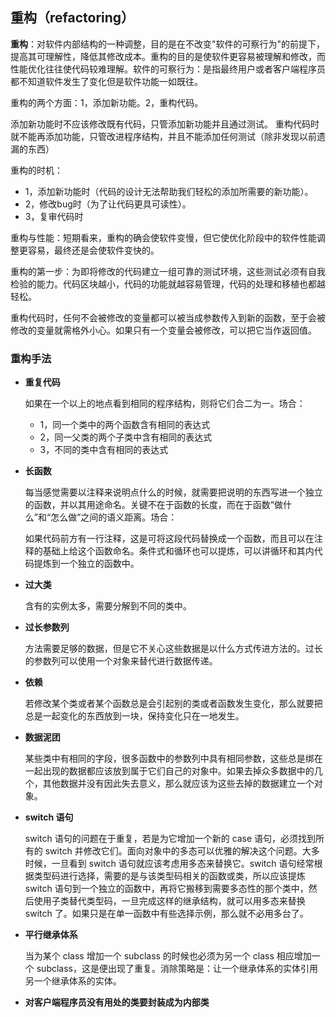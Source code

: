 ## 重构（refactoring） ##

**重构**：对软件内部结构的一种调整，目的是在不改变"软件的可察行为"的前提下，提高其可理解性，降低其修改成本。重构的目的是使软件更容易被理解和修改，而性能优化往往使代码较难理解。软件的可察行为：是指最终用户或者客户端程序员都不知道软件发生了变化但是软件功能一如既往。

重构的两个方面：1，添加新功能。2，重构代码。

添加新功能时不应该修改既有代码，只管添加新功能并且通过测试。
重构代码时就不能再添加功能，只管改进程序结构，并且不能添加任何测试（除非发现以前遗漏的东西）

重构的时机：

* 1，添加新功能时（代码的设计无法帮助我们轻松的添加所需要的新功能）。
* 2，修改bug时（为了让代码更具可读性）。
* 3，复审代码时

重构与性能：短期看来，重构的确会使软件变慢，但它使优化阶段中的软件性能调整更容易，最终还是会使软件变快的。

重构的第一步：为即将修改的代码建立一组可靠的测试环境，这些测试必须有自我检验的能力。代码区块越小，代码的功能就越容易管理，代码的处理和移植也都越轻松。

重构代码时，任何不会被修改的变量都可以被当成参数传入到新的函数，至于会被修改的变量就需格外小心。如果只有一个变量会被修改，可以把它当作返回值。
                                      
### 重构手法 ###

* **重复代码**
	
	如果在一个以上的地点看到相同的程序结构，则将它们合二为一。场合：
	* 1，同一个类中的两个函数含有相同的表达式
	* 2，同一父类的两个子类中含有相同的表达式
	* 3，不同的类中含有相同的表达式
 
* **长函数**

	每当感觉需要以注释来说明点什么的时候，就需要把说明的东西写进一个独立的函数，并以其用途命名。关键不在于函数的长度，而在于函数“做什么”和“怎么做”之间的语义距离。场合：

	如果代码前方有一行注释，这是可将这段代码替换成一个函数，而且可以在注释的基础上给这个函数命名。条件式和循环也可以提炼，可以讲循环和其内代码提炼到一个独立的函数中。

* **过大类**

	含有的实例太多，需要分解到不同的类中。

* **过长参数列**

	方法需要足够的数据，但是它不关心这些数据是以什么方式传进方法的。过长的参数列可以使用一个对象来替代进行数据传递。

* **依赖**

	若修改某个类或者某个函数总是会引起别的类或者函数发生变化，那么就要把总是一起变化的东西放到一块，保持变化只在一地发生。

* **数据泥团**

	某些类中有相同的字段，很多函数中的参数列中具有相同参数，这些总是绑在一起出现的数据都应该放到属于它们自己的对象中。如果去掉众多数据中的几个，其他数据并没有因此失去意义，那么就应该为这些去掉的数据建立一个对象。

* **switch 语句**

	switch 语句的问题在于重复，若是为它增加一个新的 case 语句，必须找到所有的 switch 并修改它们。面向对象中的多态可以优雅的解决这个问题。大多时候，一旦看到 switch 语句就应该考虑用多态来替换它。switch 语句经常根据类型码进行选择，需要的是与该类型码相关的函数或类，所以应该提炼switch 语句到一个独立的函数中，再将它搬移到需要多态性的那个类中，然后使用子类替代类型码，一旦完成这样的继承结构，就可以用多态来替换 switch 了。如果只是在单一函数中有些选择示例，那么就不必用多台了。

* **平行继承体系**
	
	当为某个 class 增加一个 subclass 的时候也必须为另一个 class 相应增加一个 subclass，这是便出现了重复。消除策略是：让一个继承体系的实体引用另一个继承体系的实体。

* **对客户端程序员没有用处的类要封装成为内部类**